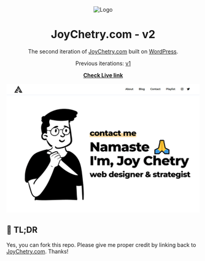 <div align="center">
  <img alt="Logo" src="https://joychetry.github.io/v2/wp-content/uploads/JoyChetry-logo.svg" width="58" />
</div>
<h1 align="center">
  JoyChetry.com - v2
</h1>
<p align="center">
  The second iteration of <a href="https://JoyChetry.com" target="_blank">JoyChetry.com</a> built on <a href="https://wordpress.org/" target="_blank">WordPress</a>.
</p>
<p align="center">
  Previous iterations:
  <a href="https://github.com/joychetry/v1/" target="_blank">v1</a>
</p>
<p align="center">
  <b><a href="https://joychetry.github.io/v2/" target="_blank">Check Live link</a></b>
</p>

![demo](https://raw.githubusercontent.com/joychetry/v2/master/page/1/JoyChetrycom-v1-ss.png)

## 🚨 TL;DR

Yes, you can fork this repo. Please give me proper credit by linking back to [JoyChetry.com](https://JoyChetry.com/). Thanks!
